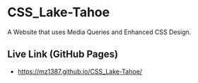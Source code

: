 # CSS_Lake-Tahoe

A Website that uses Media Queries and Enhanced CSS Design.

## Live Link (GitHub Pages)
- https://mz1387.github.io/CSS_Lake-Tahoe/
